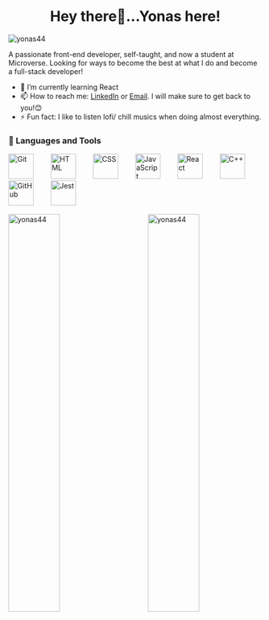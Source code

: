 <h1 align='center'>Hey there👋...Yonas here!</h1>
<p><img src="https://komarev.com/ghpvc/?username=yonas44&label=Profile%20views&color=0e75b6&style=flat" alt="yonas44" /></p>
<p>A passionate front-end developer, self-taught, and now a student at Microverse. Looking for ways to become the best at what I do and become a full-stack developer!</p>

- 🌱 I’m currently learning React
- 📫 How to reach me: [LinkedIn](https://www.linkedin.com/in/yonas-tesfu-3284811a9/) or <a href='mailto:tesfu.yonas1350@gmail.com'> Email</a>. I will make sure to get back to you!😊
- ⚡ Fun fact: I like to listen lofi/ chill musics when doing almost everything.

<!--  <p align="left">
      <a href="https://www.youtube.com/c/fknight?sub_confirmation=1">
         <img alt="youtube subscribers" title="Subscribe to my YouTube channel" src="https://custom-icon-badges.demolab.com/youtube/channel/subscribers/UC2WHjPDvbE6O328n17ZGcfg?color=%23E05D44&label=SUBSCRIBE&logo=video&logoColor=white&style=for-the-badge&labelColor=CE4630"/></a> 
      <a href="https://www.youtube.com/c/fknight">
         <img alt="youtube views" title="YouTube views" src="https://custom-icon-badges.demolab.com/youtube/channel/views/UC2WHjPDvbE6O328n17ZGcfg?color=%23E1AD0E&logo=eye&logoColor=white&style=for-the-badge&labelColor=C79600"/></a> 
      <a href="https://github.com/ForrestKnight?tab=followers">
         <img alt="followers" title="Follow me on Github" src="https://custom-icon-badges.demolab.com/github/followers/ForrestKnight?color=236ad3&labelColor=1155ba&style=for-the-badge&logo=person-add&label=Follow&logoColor=white"/></a>
      <a href="https://github.com/yonas44?tab=repositories&sort=stargazers">
         <img alt="total stars" title="Total stars on GitHub" src="https://custom-icon-badges.demolab.com/github/stars/yonas44?color=55960c&style=for-the-badge&labelColor=488207&logo=star"></a>
   </p> -->
<h3> 🧰 Languages and Tools</h3>

<p>
<img  alt="Git" width="50px" style="margin-right:30px;" src="https://cdn.jsdelivr.net/gh/devicons/devicon/icons/git/git-original.svg" />
<!-- <img align="left" alt="Linux" width="30px" style="padding-right:10px;" src="https://cdn.jsdelivr.net/gh/devicons/devicon/icons/linux/linux-original.svg" /> -->
<img  alt="HTML" width="50px" style="margin-right:30px;" src="https://cdn.jsdelivr.net/gh/devicons/devicon/icons/html5/html5-plain.svg" />
<img  alt="CSS" width="50px" style="margin-right:30px;" src="https://cdn.jsdelivr.net/gh/devicons/devicon/icons/css3/css3-plain.svg" />
<img  alt="JavaScript" width="50px" style="margin-right:30px;" src="https://cdn.jsdelivr.net/gh/devicons/devicon/icons/javascript/javascript-plain.svg" />
<img  alt="React" width="50px" style="margin-right:30px;" src="https://cdn.jsdelivr.net/gh/devicons/devicon/icons/react/react-original.svg" />
<img  alt="C++" width="50px" style="margin-right:30px;" src="https://cdn.jsdelivr.net/gh/devicons/devicon/icons/cplusplus/cplusplus-line.svg" />
<img  alt="GitHub" width="50px" style="margin-right:30px;" src="https://cdn.jsdelivr.net/gh/devicons/devicon/icons/bootstrap/bootstrap-original.svg" />
<img width="50px" style="margin-right:30px;" src="https://cdn.jsdelivr.net/gh/devicons/devicon/icons/jest/jest-plain.svg" alt="Jest" />
          
  <br />
</p>
<div>
<img align="left" width=45% src='https://github-readme-stats-eight-theta.vercel.app/api?username=yonas44&&show_icons=true&title_color=ffffff&icon_color=bb2acf&text_color=daf7dc&bg_color=151515' alt="yonas44"/>
<img align="right" width="45%" src="https://github-readme-streak-stats.herokuapp.com/?user=yonas44&" alt="yonas44" />
</div>
